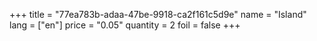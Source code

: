 +++
title = "77ea783b-adaa-47be-9918-ca2f161c5d9e"
name = "Island"
lang = ["en"]
price = "0.05"
quantity = 2
foil = false
+++
